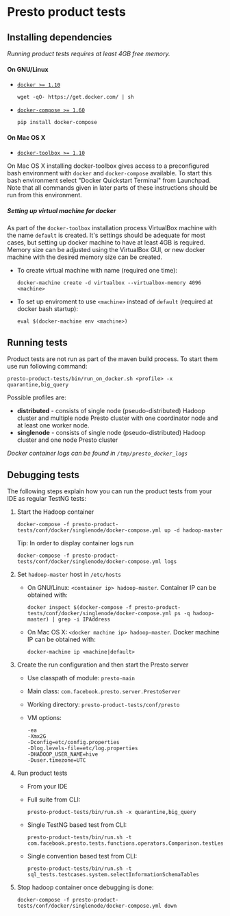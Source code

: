 # Presto product tests

## Installing dependencies

*Running product tests requires at least 4GB free memory.*

#### On GNU/Linux
* [```docker >= 1.10```](https://docs.docker.com/installation/#installation)

    ```
    wget -qO- https://get.docker.com/ | sh
    ```

* [```docker-compose >= 1.60```](https://docs.docker.com/compose/install/)

    ```
    pip install docker-compose
    ```

#### On Mac OS X

* [```docker-toolbox >= 1.10```](https://www.docker.com/products/docker-toolbox)

On Mac OS X installing docker-toolbox gives access to a preconfigured bash environment
with ```docker``` and ```docker-compose``` available. To start this bash environment
select "Docker Quickstart Terminal" from Launchpad. Note that all commands given in
later parts of these instructions should be run from this environment.

##### Setting up virtual machine for docker

As part of the ```docker-toolbox``` installation process VirtualBox machine with the
name ```default``` is created. It's settings should be adequate for most cases,
but setting up docker machine to have at least 4GB is required. Memory size can be
adjusted using the VirtualBox GUI, or new docker machine with the desired memory size
can be created.

* To create virtual machine with name <machine> (required one time):

    ```
    docker-machine create -d virtualbox --virtualbox-memory 4096 <machine>
    ```

* To set up enviroment to use `<machine>` instead of ```default``` (required at docker bash startup):

    ```
    eval $(docker-machine env <machine>)
    ```


## Running tests

Product tests are not run as part of the maven build process. To start them use run following command:

```
presto-product-tests/bin/run_on_docker.sh <profile> -x quarantine,big_query
```

Possible profiles are:
- **distributed** - consists of single node (pseudo-distributed) Hadoop cluster and multiple node Presto cluster
    with one coordinator node and at least one worker node.
- **singlenode** - consists of single node (pseudo-distributed) Hadoop cluster and one node Presto cluster

*Docker container logs can be found in ```/tmp/presto_docker_logs```*

## Debugging tests

The following steps explain how you can run the product tests from your IDE as regular TestNG tests:

1. Start the Hadoop container

    ```
    docker-compose -f presto-product-tests/conf/docker/singlenode/docker-compose.yml up -d hadoop-master
    ```
    
    Tip: In order to display container logs run

    ```
    docker-compose -f presto-product-tests/conf/docker/singlenode/docker-compose.yml logs
    ```
    
2. Set ```hadoop-master``` host in ```/etc/hosts```

    - On GNU/Linux: ```<container ip> hadoop-master```. Container IP can be obtained with:

        ```
        docker inspect $(docker-compose -f presto-product-tests/conf/docker/singlenode/docker-compose.yml ps -q hadoop-master) | grep -i IPAddress
        ```

    - On Mac OS X: ```<docker machine ip> hadoop-master```. Docker machine IP can be obtained with:

        ```
        docker-machine ip <machine|default>
        ```
    
3. Create the run configuration and then start the Presto server
    
    - Use classpath of module: ```presto-main```
    - Main class: ```com.facebook.presto.server.PrestoServer```
    - Working directory: ```presto-product-tests/conf/presto```
    - VM options:

        ```
        -ea
        -Xmx2G
        -Dconfig=etc/config.properties
        -Dlog.levels-file=etc/log.properties
        -DHADOOP_USER_NAME=hive
        -Duser.timezone=UTC
        ```

4. Run product tests

    - From your IDE
    - Full suite from CLI:

        ```
        presto-product-tests/bin/run.sh -x quarantine,big_query
        ```

    - Single TestNG based test from CLI:

        ```
        presto-product-tests/bin/run.sh -t com.facebook.presto.tests.functions.operators.Comparison.testLessThanOrEqualOperatorExists
        ```

    - Single convention based test from CLI:

        ```
        presto-product-tests/bin/run.sh -t sql_tests.testcases.system.selectInformationSchemaTables
        ```
    
5. Stop hadoop container once debugging is done: 

    ```
    docker-compose -f presto-product-tests/conf/docker/singlenode/docker-compose.yml down
    ```

